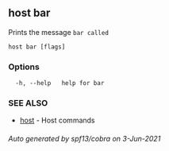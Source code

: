 ## host bar

Prints the message `bar called`

```
host bar [flags]
```

### Options

```
  -h, --help   help for bar
```

### SEE ALSO

* [host](host.md)	 - Host commands

###### Auto generated by spf13/cobra on 3-Jun-2021
